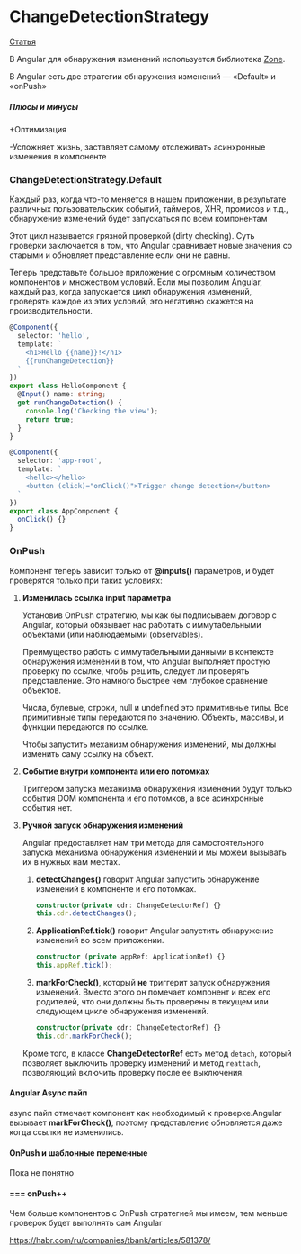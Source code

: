 # ChangeDetectionStrategy

[Статья](https://www.infiniswiss.com/blog/angular/2020/10/23/change-detection-angular/)

В Angular для обнаружения изменений используется библиотека [Zone](./Zone.js.md).

В Angular есть две стратегии обнаружения изменений — «Default» и «onPush»

##### Плюсы и минусы

+Оптимизация

-Усложняет жизнь, заставляет самому отслеживать асинхронные изменения в компоненте

### **ChangeDetectionStrategy.Default**

Каждый раз, когда что-то меняется в нашем приложении, в результате различных пользовательских событий, таймеров, XHR, промисов и т.д., обнаружение изменений будет запускаться по всем компонентам

Этот цикл называется грязной проверкой (dirty checking). Суть проверки заключается в том, что Angular сравнивает новые значения со старыми и обновляет представление если они не равны.

Теперь представьте большое приложение с огромным количеством компонентов и множеством условий. Если мы позволим Angular, каждый раз, когда запускается цикл обнаружения изменений, проверять каждое из этих условий, это негативно скажется на производительности.

```ts
@Component({
  selector: 'hello',
  template: `
    <h1>Hello {{name}}!</h1>
    {{runChangeDetection}}
  `
})
export class HelloComponent {
  @Input() name: string;
  get runChangeDetection() {
    console.log('Checking the view');
    return true;
  }
}
```

```ts
@Component({
  selector: 'app-root',
  template: `
    <hello></hello>
    <button (click)="onClick()">Trigger change detection</button>
  `
})
export class AppComponent {
  onClick() {}
}
```



### OnPush

Компонент теперь зависит только от **@inputs()** параметров, и будет проверятся только при таких условиях:

1. **Изменилась ссылка input параметра**

   Установив OnPush стратегию, мы как бы подписываем договор с Angular, который обязывает нас работать с иммутабельными объектами (или наблюдаемыми (observables).

   Преимущество работы с иммутабельными данными в контексте обнаружения изменений в том, что Angular выполняет простую проверку по ссылке, чтобы решить, следует ли проверять представление. Это намного быстрее чем глубокое сравнение объектов.

   Числа, булевые, строки, null и undefined это примитивные типы. Все примитивные типы передаются по значению. Объекты, массивы, и функции передаются по ссылке.

   Чтобы запустить механизм обнаружения изменений, мы должны изменить саму ссылку на объект.

2. **Событие внутри компонента или его потомках**

   Триггером запуска механизма обнаружения изменений будут только события DOM компонента и его потомков, а все асинхронные события нет.	

3. **Ручной запуск обнаружения изменений**

   Angular предоставляет нам три метода для самостоятельного запуска механизма обнаружения изменений и мы можем вызывать их в нужных нам местах.

   1. **detectChanges()** говорит Angular запустить обнаружение изменений в компоненте и его потомках.

      ```ts
      constructor(private cdr: ChangeDetectorRef) {}
      this.cdr.detectChanges();
      ```

   2. **ApplicationRef.tick()** говорит Angular запустить обнаружение изменений во всем приложении.

      ```ts
      constructor (private appRef: ApplicationRef) {}
      this.appRef.tick();
      ```

   3. **markForCheck()**, который **не** триггерит запуск обнаружения изменений. Вместо этого он помечает компонент и всех его родителей, что они должны быть проверены в текущем или следующем цикле обнаружения изменений.

      ```ts
      constructor(private cdr: ChangeDetectorRef) {}
      this.cdr.markForCheck();
      ```

   
   Кроме того, в классе **ChangeDetectorRef** есть метод `detach`, который позволяет выключить проверку изменений и метод `reattach`, позволяющий включить проверку после ее выключения.

#### Аngular Async пайп

async пайп отмечает компонент как необходимый к проверке.Angular вызывает **markForCheck()**, поэтому представление обновляется даже когда ссылки не изменились.

#### OnPush и шаблонные переменные

Пока не понятно

#### === onPush++

 Чем больше компонентов с OnPush стратегией мы имеем, тем меньше проверок будет выполнять сам Angular


https://habr.com/ru/companies/tbank/articles/581378/
